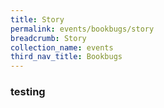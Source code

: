 ```yaml
---
title: Story
permalink: events/bookbugs/story
breadcrumb: Story
collection_name: events
third_nav_title: Bookbugs
---
```


### testing